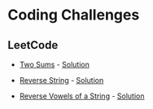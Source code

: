 # Coding Challenges

## LeetCode

- [Two Sums](https://leetcode.com/problems/two-sum) - [Solution](./leetcode/1-two-sums/main.go)

- [Reverse String](https://leetcode.com/problems/reverse-string/) - [Solution](./leetcode/344-reverse-string/main.go)

- [Reverse Vowels of a String](https://leetcode.com/problems/reverse-vowels-of-a-string/) - [Solution](./leetcode/345-reverse-vowels-of-a-string/main.go)